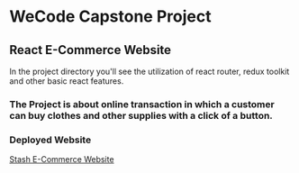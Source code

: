 # WeCode Capstone Project
## React E-Commerce Website

In the project directory you'll see the utilization of react router, redux toolkit and other basic react features.

### The Project is about online transaction in which a customer can buy clothes and other supplies with a click of a button.

### Deployed Website
[Stash E-Commerce Website](https://shakar-wecode-ecommerce.netlify.app)